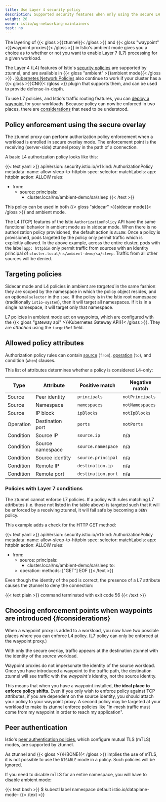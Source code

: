 ```yaml
---
title: Use Layer 4 security policy
description: Supported security features when only using the secure L4 overlay.
weight: 20
owner: istio/wg-networking-maintainers
test: no
---
```


The layering of {{< gloss >}}ztunnel{{< /gloss >}} and {{< gloss "waypoint" >}}waypoint proxies{{< /gloss >}} in Istio's ambient mode gives you a choice as to whether or not you want to enable Layer 7 (L7) processing for a given workload.

The Layer 4 (L4) features of Istio's [security policies](/docs/concepts/security) are supported by ztunnel, and are available in {{< gloss "ambient" >}}ambient mode{{< /gloss >}} . [Kubernetes Network Policies](https://kubernetes.io/docs/concepts/services-networking/network-policies/) also continue to work if your cluster has a {{< gloss >}}CNI{{< /gloss >}} plugin that supports them, and can be used to provide defense-in-depth.

To use L7 policies, and Istio's traffic routing features, you can [deploy a waypoint](/docs/ambient/usage/waypoint) for your workloads. Because policy can now be enforced in two places, there are [considerations](#considerations) that need to be understood.

## Policy enforcement using the secure overlay

The ztunnel proxy can perform authorization policy enforcement when a workload is enrolled in secure overlay mode. The enforcement point is the receiving (server-side) ztunnel proxy in the path of a connection.

A basic L4 authorization policy looks like this:

{{< text yaml >}}
apiVersion: security.istio.io/v1
kind: AuthorizationPolicy
metadata:
 name: allow-sleep-to-httpbin
spec:
 selector:
   matchLabels:
     app: httpbin
 action: ALLOW
 rules:
 - from:
   - source:
       principals:
       - cluster.local/ns/ambient-demo/sa/sleep
{{< /text >}}

This policy can be used in both {{< gloss "sidecar" >}}sidecar mode{{< /gloss >}} and ambient mode.

The L4 (TCP) features of the Istio `AuthorizationPolicy` API have the same functional behavior in ambient mode as in sidecar mode. When there is no authorization policy provisioned,  the default action is `ALLOW`. Once a policy is provisioned, pods targeted by the policy only permit traffic which is explicitly allowed. In the above example, across the entire cluster, pods with the label `app: httpbin` only permit traffic from sources with an identity principal of `cluster.local/ns/ambient-demo/sa/sleep`. Traffic from all other sources will be denied.

## Targeting policies

Sidecar mode and L4 policies in ambient are *targeted* in the same fashion: they are scoped by the namespace in which the policy object resides, and an optional `selector` in the `spec`. If the policy is in the Istio root namespace (traditionally `istio-system`), then it will target all namespaces.  If it is in a single namespace, it will target only that namespace.

L7 policies in ambient mode act on waypoints, which are configured with the {{< gloss "gateway api" >}}Kubernetes Gateway API{{< /gloss >}}. They are *attached* using the `targetRef` field.

## Allowed policy attributes

Authorization policy rules can contain [source](/docs/reference/config/security/authorization-policy/#Source) (`from`), [operation](/docs/reference/config/security/authorization-policy/#Operation) (`to`), and condition (`when`) clauses.

This list of attributes determines whether a policy is considered L4-only:

| Type | Attribute | Positive match | Negative match |
| --- | --- | --- | --- |
| Source | Peer identity | `principals` | `notPrincipals` |
| Source | Namespace | `namespaces` | `notNamespaces` |
| Source | IP block | `ipBlocks` | `notIpBlocks` |
| Operation | Destination port | `ports` | `notPorts` |
| Condition | Source IP | `source.ip` | n/a |
| Condition | Source namespace | `source.namespace` | n/a |
| Condition | Source identity | `source.principal` | n/a |
| Condition | Remote IP | `destination.ip` | n/a |
| Condition | Remote port | `destination.port` | n/a |

### Policies with Layer 7 conditions

The ztunnel cannot enforce L7 policies. If a policy with rules matching L7 attributes (i.e. those not listed in the table above) is targeted such that it will be enforced by a receiving ztunnel, it will fail safe by becoming a `DENY` policy. 

This example adds a check for the HTTP GET method:

{{< text yaml >}}
apiVersion: security.istio.io/v1
kind: AuthorizationPolicy
metadata:
 name: allow-sleep-to-httpbin
spec:
 selector:
   matchLabels:
     app: httpbin
 action: ALLOW
 rules:
 - from:
   - source:
       principals:
       - cluster.local/ns/ambient-demo/sa/sleep
   to:
   - operation:
       methods: ["GET"]
EOF
{{< /text >}}

Even though the identity of the pod is correct, the presence of a L7 attribute causes the ztunnel to deny the connection:

{{< text plain >}}
command terminated with exit code 56
{{< /text >}}

## Choosing enforcement points when waypoints are introduced {#considerations}

When a waypoint proxy is added to a workload, you now have two possible places where you can enforce L4 policy. (L7 policy can only be enforced at the waypoint proxy.)

With only the secure overlay, traffic appears at the destination ztunnel with the identity of the *source* workload.

Waypoint proxies do not impersonate the identity of the source workload. Once you have introduced a waypoint to the traffic path, the destination ztunnel will see traffic with the *waypoint's* identity, not the source identity.

This means that when you have a waypoint installed, **the ideal place to enforce policy shifts**. Even if you only wish to enforce policy against TCP attributes, if you are dependent on the source identity, you should attach your policy to your waypoint proxy. A second policy may be targeted at your workload to make its ztunnel enforce policies like "in-mesh traffic must come from my waypoint in order to reach my application".

## Peer authentication

Istio's [peer authentication policies](/docs/concepts/security/#peer-authentication), which configure mutual TLS (mTLS) modes, are supported by ztunnel.

As ztunnel and {{< gloss >}}HBONE{{< /gloss >}} implies the use of mTLS, it is not possible to use the `DISABLE` mode in a policy. Such policies will be ignored.

If you need to disable mTLS for an entire namespace, you will have to disable ambient mode:

{{< text bash >}}
$ kubectl label namespace default istio.io/dataplane-mode-
{{< /text >}}
